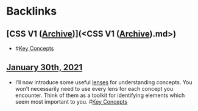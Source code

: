 
# Backlinks
## [CSS V1 ([Archive](<Archive.md>))](<CSS V1 ([Archive](<Archive.md>)).md>)
- #[Key Concepts](<Key Concepts.md>)

## [January 30th, 2021](<January 30th, 2021.md>)
- I’ll now introduce some useful [lenses]([Lenses](<Lenses.md>)) for understanding concepts. You won’t necessarily need to use every lens for each concept you encounter. Think of them as a toolkit for identifying elements which seem most important to you. #[Key Concepts](<Key Concepts.md>)

